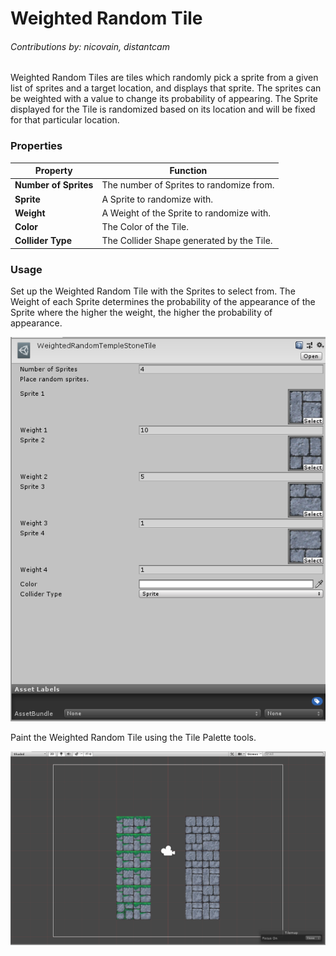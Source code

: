 # Weighted Random Tile

###### *Contributions by:  nicovain, distantcam*

Weighted Random Tiles are tiles which randomly pick a sprite from a given list of sprites and a target location, and displays that sprite. The sprites can be weighted with a value to change its probability of appearing. The Sprite displayed for the Tile is randomized based on its location and will be fixed for that particular location.

### Properties

| Property              | Function                                  |
| --------------------- | ----------------------------------------- |
| __Number of Sprites__ | The number of Sprites to randomize from.  |
| __Sprite__            | A Sprite to randomize with.               |
| __Weight__            | A Weight of the Sprite to randomize with. |
| __Color__             | The Color of the Tile.                    |
| __Collider Type__     | The Collider Shape generated by the Tile. |

### Usage

Set up the Weighted Random Tile with the Sprites to select from. The Weight of each Sprite determines the probability of the appearance of the Sprite where the higher the weight, the higher the probability of appearance.

![Weighted Random Tile Editor](images/WeightedRandomTileEditor.png)

Paint the Weighted Random Tile using the Tile Palette tools.

![Scene View with Weighted Random Tile](images/WeightedRandomTile.png)